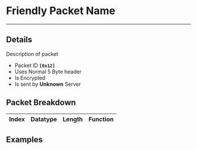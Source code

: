 # Friendly Packet Name #

---


## Details ##

Description of packet
  * Packet ID **`[0x12]`**
  * Uses Normal 5 Byte header
  * Is Encrypted
  * Is sent by **Unknown** Server

## Packet Breakdown ##
| Index | Datatype | Length | Function |
|:------|:---------|:-------|:---------|

## Examples ##